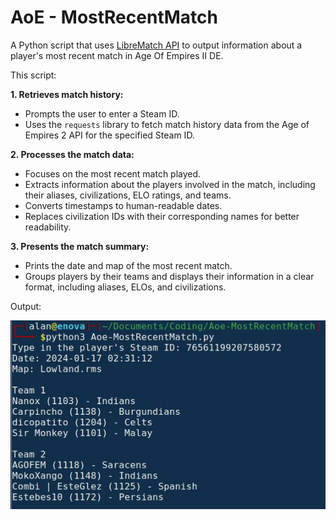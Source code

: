 # AoE - MostRecentMatch #

A Python script that uses [LibreMatch API](https://wiki.librematch.org/steam/start) to output information about a player's most recent match in Age Of Empires II DE. 

This script:

**1. Retrieves match history:**

- Prompts the user to enter a Steam ID.
- Uses the `requests` library to fetch match history data from the Age of Empires 2 API for the specified Steam ID.

**2. Processes the match data:**

- Focuses on the most recent match played.
- Extracts information about the players involved in the match, including their aliases, civilizations, ELO ratings, and teams.
- Converts timestamps to human-readable dates.
- Replaces civilization IDs with their corresponding names for better readability.

**3. Presents the match summary:**

- Prints the date and map of the most recent match.
- Groups players by their teams and displays their information in a clear format, including aliases, ELOs, and civilizations.

Output:

![Screenshot](Screenshot.jpg)

